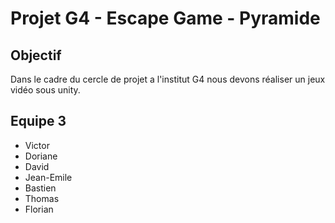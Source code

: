 # Projet G4 - Escape Game - Pyramide
## Objectif
Dans le cadre du cercle de projet a l'institut G4 nous devons réaliser un jeux vidéo sous unity.

## Equipe 3
- Victor 
- Doriane
- David
- Jean-Emile
- Bastien
- Thomas
- Florian

